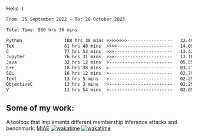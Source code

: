 Hello :)


<!--START_SECTION:waka-->

```txt
From: 25 September 2022 - To: 28 October 2023

Total Time: 580 hrs 36 mins

Python                188 hrs 38 mins >>>>>>>>-----------------   32.49 %
TeX                   81 hrs 48 mins  >>>>---------------------   14.09 %
C                     77 hrs 53 mins  >>>----------------------   13.42 %
Jupyter               76 hrs 31 mins  >>>----------------------   13.18 %
Java                  32 hrs 12 mins  >------------------------   05.55 %
C++                   18 hrs 38 mins  >------------------------   03.21 %
SQL                   16 hrs 12 mins  >------------------------   02.79 %
Text                  13 hrs 5 mins   >------------------------   02.25 %
ObjectiveC            13 hrs 3 mins   >------------------------   02.25 %
V                     11 hrs 54 mins  >------------------------   02.05 %
```

<!--END_SECTION:waka-->

## Some of my work: 

A toolbox that implements different membership inference attacks and benchmark: [MIAE](https://github.com/RPI-DSPlab) [![wakatime](https://wakatime.com/badge/user/18ac89f5-baf8-49e6-a5ee-d9272435ce3a/project/3e6541fd-578f-4d9d-9080-f2a42b2d10e1.svg)](https://wakatime.com/badge/user/18ac89f5-baf8-49e6-a5ee-d9272435ce3a/project/3e6541fd-578f-4d9d-9080-f2a42b2d10e1) [![wakatime](https://wakatime.com/badge/user/18ac89f5-baf8-49e6-a5ee-d9272435ce3a/project/5d5826e9-c6d6-4d86-8b00-0d1608c5f167.svg)](https://wakatime.com/badge/user/18ac89f5-baf8-49e6-a5ee-d9272435ce3a/project/5d5826e9-c6d6-4d86-8b00-0d1608c5f167)
